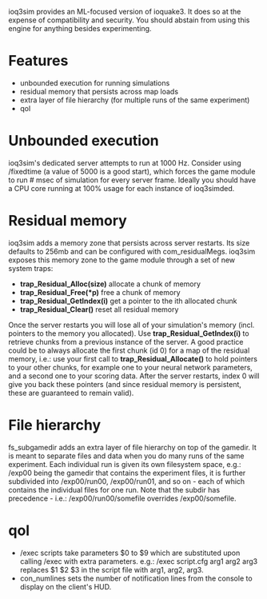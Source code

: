 ioq3sim provides an ML-focused version of ioquake3. It does so at the expense of compatibility and security. You should abstain from using this engine for anything besides experimenting.

# Features
- unbounded execution for running simulations
- residual memory that persists across map loads
- extra layer of file hierarchy (for multiple runs of the same experiment)
- qol

# Unbounded execution
ioq3sim's dedicated server attempts to run at 1000 Hz. Consider using /fixedtime (a value of 5000 is a good start), which forces the game module to run # msec of simulation for every server frame. Ideally you should have a CPU core running at 100% usage for each instance of ioq3simded.

# Residual memory
ioq3sim adds a memory zone that persists across server restarts. Its size defaults to 256mb and can be configured with com_residualMegs. ioq3sim exposes this memory zone to the game module through a set of new system traps:
- **trap_Residual_Alloc(size)** allocate a chunk of memory
- **trap_Residual_Free(\*p)** free a chunk of memory
- **trap_Residual_GetIndex(i)** get a pointer to the ith allocated chunk
- **trap_Residual_Clear()** reset all residual memory

Once the server restarts you will lose all of your simulation's memory (incl. pointers to the memory you allocated). Use **trap_Residual_GetIndex(i)** to retrieve chunks from a previous instance of the server. A good practice could be to always allocate the first chunk (id 0) for a map of the residual memory, i.e.: use your first call to **trap_Residual_Allocate()** to hold pointers to your other chunks, for example one to your neural network parameters, and a second one to your scoring data. After the server restarts, index 0 will give you back these pointers (and since residual memory is persistent, these are guaranteed to remain valid).

# File hierarchy
fs_subgamedir adds an extra layer of file hierarchy on top of the gamedir. It is meant to separate files and data when you do many runs of the same experiment. Each individual run is given its own filesystem space, e.g.: /exp00 being the gamedir that contains the experiment files, it is further subdivided into /exp00/run00, /exp00/run01, and so on - each of which contains the individual files for one run. Note that the subdir has precedence - i.e.: /exp00/run00/somefile overrides /exp00/somefile.

# qol
- /exec scripts take parameters $0 to $9 which are substituted upon calling /exec with extra parameters. e.g.: /exec script.cfg arg1 arg2 arg3 replaces $1 $2 $3 in the script file with arg1, arg2, arg3.
- con_numlines sets the number of notification lines from the console to display on the client's HUD.
